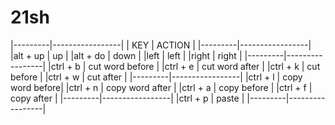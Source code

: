 # 21sh

|---------|-----------------|
|   KEY   | 	ACTION		|
|---------|-----------------|
|alt + up | up				|
|alt + do | down			|
|left	  | left			|
|right	  | right			|
|---------|-----------------|
|ctrl + b | cut word before	|
|ctrl + e | cut word after	|
|ctrl + k | cut before		|
|ctrl + w | cut after		|
|---------|-----------------|
|ctrl + l | copy word before|
|ctrl + n | copy word after	|
|ctrl + a | copy before		|
|ctrl + f | copy after		|
|---------|-----------------|
|ctrl + p | paste			|
|---------|-----------------|
